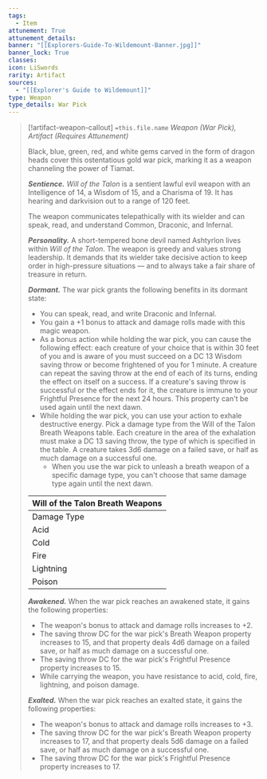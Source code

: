 ```yaml
---
tags:
  - Item
attunement: True
attunement_details: 
banner: "[[Explorers-Guide-To-Wildemount-Banner.jpg]]"
banner_lock: True
classes:
icon: LiSwords
rarity: Artifact
sources:
  - "[[Explorer's Guide to Wildemount]]"
type: Weapon
type_details: War Pick
---
```

>[!artifact-weapon-callout] `=this.file.name`
>*Weapon (War Pick), Artifact (Requires Attunement)*
>
>Black, blue, green, red, and white gems carved in the form of dragon heads cover this ostentatious gold war pick, marking it as a weapon channeling the power of Tiamat.
>
>***Sentience.*** *Will of the Talon* is a sentient lawful evil weapon with an Intelligence of 14, a Wisdom of 15, and a Charisma of 19. It has hearing and darkvision out to a range of 120 feet.
>
>The weapon communicates telepathically with its wielder and can speak, read, and understand Common, Draconic, and Infernal.
>
>***Personality.*** A short-tempered bone devil named Ashtyrlon lives within *Will of the Talon*. The weapon is greedy and values strong leadership. It demands that its wielder take decisive action to keep order in high-pressure situations — and to always take a fair share of treasure in return.
>
>***Dormant.*** The war pick grants the following benefits in its dormant state:
>
>* You can speak, read, and write Draconic and Infernal.
>* You gain a +1 bonus to attack and damage rolls made with this magic weapon.
>* As a bonus action while holding the war pick, you can cause the following effect: each creature of your choice that is within 30 feet of you and is aware of you must succeed on a DC 13 Wisdom saving throw or become frightened of you for 1 minute. A creature can repeat the saving throw at the end of each of its turns, ending the effect on itself on a success. If a creature's saving throw is successful or the effect ends for it, the creature is immune to your Frightful Presence for the next 24 hours. This property can't be used again until the next dawn.
>* While holding the war pick, you can use your action to exhale destructive energy. Pick a damage type from the Will of the Talon Breath Weapons table. Each creature in the area of the exhalation must make a DC 13 saving throw, the type of which is specified in the table. A creature takes 3d6 damage on a failed save, or half as much damage on a successful one.
>	+ When you use the war pick to unleash a breath weapon of a specific damage type, you can't choose that same damage type again until the next dawn.
>
>
>
>| Will of the Talon Breath Weapons |
>| --- |
>| Damage Type | Area | Saving Throw |
>| Acid | 5 ft. wide, 30 ft. long line | Dexterity |
>| Cold | 15 ft. cone | Constitution |
>| Fire | 15 ft. cone | Dexterity |
>| Lightning | 5 ft. wide, 30 ft. long line | Dexterity |
>| Poison | 15 ft. cone | Constitution |
>
>***Awakened.*** When the war pick reaches an awakened state, it gains the following properties:
>
>* The weapon's bonus to attack and damage rolls increases to +2.
>* The saving throw DC for the war pick's Breath Weapon property increases to 15, and that property deals 4d6 damage on a failed save, or half as much damage on a successful one.
>* The saving throw DC for the war pick's Frightful Presence property increases to 15.
>* While carrying the weapon, you have resistance to acid, cold, fire, lightning, and poison damage.
>
>***Exalted.*** When the war pick reaches an exalted state, it gains the following properties:
>
>* The weapon's bonus to attack and damage rolls increases to +3.
>* The saving throw DC for the war pick's Breath Weapon property increases to 17, and that property deals 5d6 damage on a failed save, or half as much damage on a successful one.
>* The saving throw DC for the war pick's Frightful Presence property increases to 17.
>
>
